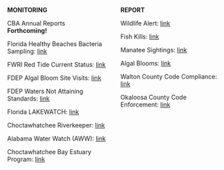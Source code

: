 <div class = 'row'>
<div class = 'col-md-2'></div>
<div class = 'col-md-8'>

<div style='display: flex; gap: 20px;'>
<div style='flex: 1;'>

<b>MONITORING</b>

CBA Annual Reports<br>
<b>Forthcoming!</b>

Florida Healthy Beaches Bacteria Sampling: <a href='https://www.floridahealth.gov/environmental-health/beach-water-quality/' target='_blank'>link</a>

FWRI Red Tide Current Status: <a href='https://myfwc.com/research/redtide/statewide/' target='_blank'>link</a>

FDEP Algal Bloom Site Visits: <a href='https://fdep.maps.arcgis.com/apps/webappviewer/index.html?id=a91827d2b4fc4b739b999cf3c99307f1' target='_blank'>link</a>

FDEP Waters Not Attaining Standards: <a href='https://ca.dep.state.fl.us/mapdirect/?webmap=3047d3c29d0e4feeade418bf85c420c2' target='_blank'>link</a>

Florida LAKEWATCH: <a href='https://lakewatch.ifas.ufl.edu/' target='_blank'>link</a>

Choctawhatchee Riverkeeper: <a href='https://choctawhatcheeriver.org/' target='_blank'>link</a>

Alabama Water Watch (AWW): <a href='https://aaes.auburn.edu/alabamawaterwatch/' target='_blank'>link</a>

Choctawhatchee Bay Estuary Program: <a href='https://choctawbay.org/' target='_blank'>link</a>

</div>
<div style='flex: 1;'>

<b>REPORT</b>

Wildlife Alert: <a href='https://myfwc.com/contact/wildlife-alert/' target='_blank'>link</a>

Fish Kills: <a href='https://myfwc.com/research/saltwater/health/fish-kills-hotline/' target='_blank'>link</a>

Manatee Sightings: <a href='https://www.disl.edu/research/marine-mammal-research-program/manatee/' target='_blank'>link</a>

Algal Blooms: <a href='https://www.surveygizmo.com/s3/3444948/Algal-Bloom-Reporting-Form' target='_blank'>link</a>

Walton County Code Compliance: <a href='https://www.mywaltonfl.gov/90/Code-Compliance' target='_blank'>link</a>

Okaloosa County Code Enforcement: <a href='https://myokaloosa.com/gm/code-enforcement' target='_blank'>link</a>

</div>
</div>

</div>
<div class = 'col-md-2'></div>
</div>